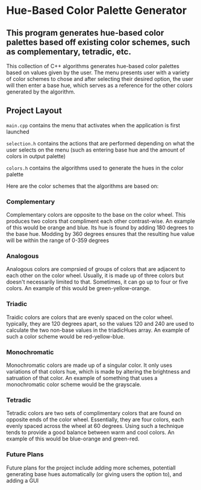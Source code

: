 # Hue-Based Color Palette Generator

## This program generates hue-based color palettes based off existing color schemes, such as complementary, tetradic, etc.

This collection of C++ algorithms generates hue-based color palettes based on values given by the user. The menu presents user with a variety of color schemes to chose and after selecting their desired option, the user will then enter a base hue, which serves as a reference for the other colors generated by the algorithm.

## Project Layout

`main.cpp` contains the menu that activates when the application is first launched

`selection.h` contains the actions that are performed depending on what the user selects on the menu (such as entering base hue and the amount of colors in output palette)

`colors.h` contains the algorithms used to generate the hues in the color palette

Here are the color schemes that the algorithms are based on:

### Complementary

Complementary colors are opposite to the base on the color wheel. This produces two colors that compliment each other contrast-wise. An example of this would be orange and blue. Its hue is found by adding 180 degrees to the base hue. Modding by 360 degrees ensures that the resulting hue value will be within the range of 0-359 degrees

### Analogous

Analogous colors are comprsied of groups of colors that are adjacent to each other on the color wheel. Usually, it is made up of three colors but doesn't
necessarily limited to that. Sometimes, it can go up to four or five colors. An example of this would be green-yellow-orange.

### Triadic

Traidic colors are colors that are evenly spaced on the color wheel.
typically, they are 120 degrees apart, so the values 120 and 240
are used to calculate the two non-base values in the triadicHues array.
An example of such a color scheme would be red-yellow-blue.

### Monochromatic

Monochromatic colors are made up of a singular color. It only uses variations of that colors hue, which is made by altering the brightness and
satruation of that color. An example of something that uses a monochromatic color scheme would be the grayscale.

### Tetradic

Tetradic colors are two sets of complimentary colors that are found on opposite ends of the color wheel. Essentially, they are four colors, each evenly spaced across the wheel at 60 degrees. Using such a technique tends to provide a good balance between warm and cool colors. An example of this would be blue-orange and green-red.

### Future Plans

Future plans for the project include adding more schemes, potentiall generating base hues automatically
(or giving users the option to), and adding a GUI
